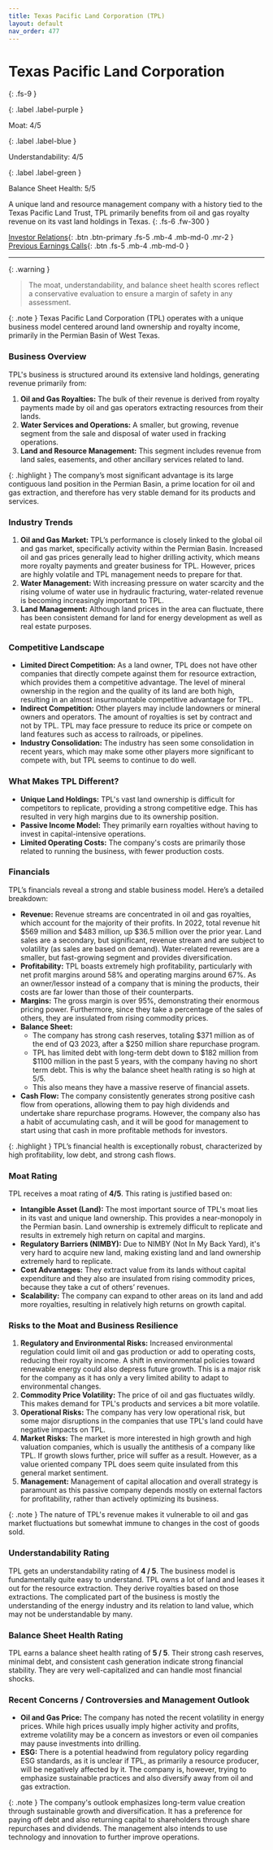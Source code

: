 ```yaml
---
title: Texas Pacific Land Corporation (TPL)
layout: default
nav_order: 477
---
```


# Texas Pacific Land Corporation
{: .fs-9 }

{: .label .label-purple }

Moat: 4/5

{: .label .label-blue }

Understandability: 4/5

{: .label .label-green }

Balance Sheet Health: 5/5

A unique land and resource management company with a history tied to the Texas Pacific Land Trust, TPL primarily benefits from oil and gas royalty revenue on its vast land holdings in Texas.
{: .fs-6 .fw-300 }

[Investor Relations](https://www.google.com/search?q=TPL+investor+relations){: .btn .btn-primary .fs-5 .mb-4 .mb-md-0 .mr-2 }
[Previous Earnings Calls](https://discountingcashflows.com/company/TPL/transcripts/){: .btn .fs-5 .mb-4 .mb-md-0 }

---

{: .warning }
>The moat, understandability, and balance sheet health scores reflect a conservative evaluation to ensure a margin of safety in any assessment.



{: .note }
Texas Pacific Land Corporation (TPL) operates with a unique business model centered around land ownership and royalty income, primarily in the Permian Basin of West Texas.

### Business Overview

TPL's business is structured around its extensive land holdings, generating revenue primarily from:

1.  **Oil and Gas Royalties:** The bulk of their revenue is derived from royalty payments made by oil and gas operators extracting resources from their lands.
2.  **Water Services and Operations:** A smaller, but growing, revenue segment from the sale and disposal of water used in fracking operations.
3.  **Land and Resource Management:** This segment includes revenue from land sales, easements, and other ancillary services related to land.

{: .highlight }
The company’s most significant advantage is its large contiguous land position in the Permian Basin, a prime location for oil and gas extraction, and therefore has very stable demand for its products and services.

### Industry Trends

1.  **Oil and Gas Market:** TPL’s performance is closely linked to the global oil and gas market, specifically activity within the Permian Basin. Increased oil and gas prices generally lead to higher drilling activity, which means more royalty payments and greater business for TPL. However, prices are highly volatile and TPL management needs to prepare for that.
2.  **Water Management:** With increasing pressure on water scarcity and the rising volume of water use in hydraulic fracturing, water-related revenue is becoming increasingly important to TPL.
3.  **Land Management:** Although land prices in the area can fluctuate, there has been consistent demand for land for energy development as well as real estate purposes.

### Competitive Landscape

*   **Limited Direct Competition:** As a land owner, TPL does not have other companies that directly compete against them for resource extraction, which provides them a competitive advantage. The level of mineral ownership in the region and the quality of its land are both high, resulting in an almost insurmountable competitive advantage for TPL.
*   **Indirect Competition:** Other players may include landowners or mineral owners and operators. The amount of royalties is set by contract and not by TPL. TPL may face pressure to reduce its price or compete on land features such as access to railroads, or pipelines.
*   **Industry Consolidation:** The industry has seen some consolidation in recent years, which may make some other players more significant to compete with, but TPL seems to continue to do well.

### What Makes TPL Different?

*   **Unique Land Holdings:** TPL's vast land ownership is difficult for competitors to replicate, providing a strong competitive edge. This has resulted in very high margins due to its ownership position.
*   **Passive Income Model:** They primarily earn royalties without having to invest in capital-intensive operations.
*   **Limited Operating Costs:** The company's costs are primarily those related to running the business, with fewer production costs.

### Financials

TPL’s financials reveal a strong and stable business model. Here’s a detailed breakdown:

*   **Revenue:** Revenue streams are concentrated in oil and gas royalties, which account for the majority of their profits. In 2022, total revenue hit $569 million and $483 million, up $36.5 million over the prior year. Land sales are a secondary, but significant, revenue stream and are subject to volatility (as sales are based on demand). Water-related revenues are a smaller, but fast-growing segment and provides diversification.
*  **Profitability:** TPL boasts extremely high profitability, particularly with net profit margins around 58% and operating margins around 67%. As an owner/lessor instead of a company that is mining the products, their costs are far lower than those of their counterparts.
*   **Margins:** The gross margin is over 95%, demonstrating their enormous pricing power. Furthermore, since they take a percentage of the sales of others, they are insulated from rising commodity prices.
*   **Balance Sheet:**
    *   The company has strong cash reserves, totaling $371 million as of the end of Q3 2023, after a $250 million share repurchase program.
    *   TPL has limited debt with long-term debt down to $182 million from $1100 million in the past 5 years, with the company having no short term debt. This is why the balance sheet health rating is so high at 5/5.
    *   This also means they have a massive reserve of financial assets.
*   **Cash Flow:** The company consistently generates strong positive cash flow from operations, allowing them to pay high dividends and undertake share repurchase programs. However, the company also has a habit of accumulating cash, and it will be good for management to start using that cash in more profitable methods for investors.

{: .highlight }
TPL’s financial health is exceptionally robust, characterized by high profitability, low debt, and strong cash flows.

### Moat Rating

TPL receives a moat rating of **4/5**. This rating is justified based on:

*   **Intangible Asset (Land):** The most important source of TPL's moat lies in its vast and unique land ownership. This provides a near-monopoly in the Permian basin. Land ownership is extremely difficult to replicate and results in extremely high return on capital and margins.
*    **Regulatory Barriers (NIMBY):** Due to NIMBY (Not In My Back Yard), it's very hard to acquire new land, making existing land and land ownership extremely hard to replicate.
*   **Cost Advantages:** They extract value from its lands without capital expenditure and they also are insulated from rising commodity prices, because they take a cut of others’ revenues.
*  **Scalability:** The company can expand to other areas on its land and add more royalties, resulting in relatively high returns on growth capital.

### Risks to the Moat and Business Resilience

1. **Regulatory and Environmental Risks:** Increased environmental regulation could limit oil and gas production or add to operating costs, reducing their royalty income. A shift in environmental policies toward renewable energy could also depress future growth. This is a major risk for the company as it has only a very limited ability to adapt to environmental changes.
2. **Commodity Price Volatility:** The price of oil and gas fluctuates wildly. This makes demand for TPL's products and services a bit more volatile.
3. **Operational Risks:** The company has very low operational risk, but some major disruptions in the companies that use TPL's land could have negative impacts on TPL.
4.  **Market Risks:** The market is more interested in high growth and high valuation companies, which is usually the antithesis of a company like TPL. If growth slows further, price will suffer as a result. However, as a value oriented company TPL does seem quite insulated from this general market sentiment.
5.  **Management:** Management of capital allocation and overall strategy is paramount as this passive company depends mostly on external factors for profitability, rather than actively optimizing its business.

{: .note }
The nature of TPL's revenue makes it vulnerable to oil and gas market fluctuations but somewhat immune to changes in the cost of goods sold.

### Understandability Rating

TPL gets an understandability rating of **4 / 5**. The business model is fundamentally quite easy to understand. TPL owns a lot of land and leases it out for the resource extraction. They derive royalties based on those extractions. The complicated part of the business is mostly the understanding of the energy industry and its relation to land value, which may not be understandable by many.

### Balance Sheet Health Rating

TPL earns a balance sheet health rating of **5 / 5**. Their strong cash reserves, minimal debt, and consistent cash generation indicate strong financial stability. They are very well-capitalized and can handle most financial shocks.

### Recent Concerns / Controversies and Management Outlook

*   **Oil and Gas Price:** The company has noted the recent volatility in energy prices. While high prices usually imply higher activity and profits, extreme volatility may be a concern as investors or even oil companies may pause investments into drilling.
*  **ESG:** There is a potential headwind from regulatory policy regarding ESG standards, as it is unclear if TPL, as primarily a resource producer, will be negatively affected by it. The company is, however, trying to emphasize sustainable practices and also diversify away from oil and gas extraction.

{: .note }
The company's outlook emphasizes long-term value creation through sustainable growth and diversification. It has a preference for paying off debt and also returning capital to shareholders through share repurchases and dividends. The management also intends to use technology and innovation to further improve operations.

